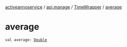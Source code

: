 [activeannoservice](../../index.md) / [api.manage](../index.md) / [TimeWrapper](index.md) / [average](./average.md)

# average

`val average: `[`Double`](https://kotlinlang.org/api/latest/jvm/stdlib/kotlin/-double/index.html)